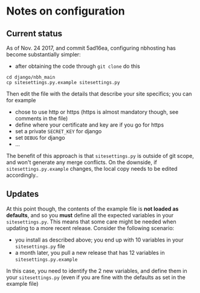 # Notes on configuration

## Current status

As of Nov. 24 2017, and commit 5ad16ea, configuring nbhosting has become substantially simpler:

* after obtaining the code through `git clone` do this

```
cd django/nbh_main
cp sitesettings.py.example sitesettings.py
```

Then edit the file with the details that describe your site specifics; you can for example

* chose to use http or https (https is almost mandatory though, see comments in the file)
* define where your certificate and key are if you go for https
* set a private `SECRET_KEY` for django
* set `DEBUG` for django
* ...

The benefit of this approach is that `sitesettings.py` is outside of git scope, and won't generate any merge conflicts. On the downside, if `sitesettings.py.example` changes, the local copy needs to be edited accordingly..

## Updates

At this point though, the contents of the example file is **not loaded as defaults**, and so you **must** define all the expected variables in your `sitesettings.py`. This means that some care might be needed when updating to a more recent release. Consider the following scenario:

* you install as described above; you end up with 10 variables in your `sitesettings.py` file
* a month later, you pull a new release that has 12 variables in `sitesettings.py.example`

In this case, you need to identify the 2 new variables, and define them in your `sitesettings.py` (even if you are fine with the defaults as set in the example file)
